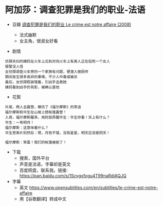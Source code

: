 
# 阿加莎：调查犯罪是我们的职业-法语

- 豆瓣 [调查犯罪是我们的职业 Le crime est notre affaire (2008)](https://movie.douban.com/subject/3101742/)
    - 法式幽默
    - 女主角，很淑女好看

- 剧情

```
侦探夫妇的姨妈在火车上见到对向火车上有男人正在掐死一个女人
报警没人信
女侦探调查火车旁的一个家族有问题，便潜入做厨师
期间发生很多诡异的事情，不少人中毒或被杀
最后，女侦探假装噎着，引凶手去救她
姨妈看到凶手的背影，被确认是他
```

- 花絮

```
片尾，两人去露营，模仿了《福尔摩斯》的笑话
福尔摩斯和华生在山坡上搭帐篷露营！
入夜，福尔摩斯醒来，用肘部弄醒华生：华生你看！天上有什么？
华生：一弯明月！
福尔摩斯：这意味着什么？
华生思索片刻然后：嗯，月色不错，没有星星，明天应该是阴天！

福尔摩斯：笨蛋！我们的帐篷被偷了！
```

- 下载
    - 搜索，国外平台
    - 声音是法语，字幕却是英文
    - 百度网盘，联系我。链接: https://pan.baidu.com/s/1Scygxfogu4T99naRdiAQJQ  
- 字幕
    - 英文 https://www.opensubtitles.com/en/subtitles/le-crime-est-notre-affaire
    - 用【谷歌翻译】转成中文